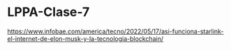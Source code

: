 # LPPA-Clase-7
https://www.infobae.com/america/tecno/2022/05/17/asi-funciona-starlink-el-internet-de-elon-musk-y-la-tecnologia-blockchain/
